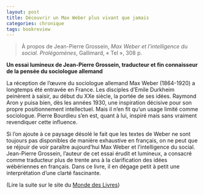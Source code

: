 ```yaml
---
layout: post
title: Découvrir un Max Weber plus vivant que jamais
categories: chronique
tags: bookreview
---
```


> À propos de Jean-Pierre Grossein, *Max Weber et l’intelligence du social. Prolégomènes*, Gallimard, « Tel », 308 p.

**Un essai lumineux de Jean-Pierre Grossein, traducteur et fin connaisseur de la pensée du sociologue allemand**

La réception de l’œuvre du sociologue allemand Max Weber (1864-1920) a longtemps été entravée en France. Les disciples d’Emile Durkheim peinèrent à saisir, au début du XXe siècle, la portée de ses idées. Raymond Aron y puisa bien, dès les années 1930, une ­inspiration décisive pour son propre positionnement intellectuel. Mais il n’en fit qu’un usage limité comme sociologue. Pierre Bourdieu s’en est, quant à lui, inspiré mais sans vraiment revendiquer cette influence.

Si l’on ajoute à ce paysage désolé le fait que les textes de Weber ne sont toujours pas disponibles de manière exhaustive en français, on ne peut que se réjouir de voir paraître aujourd’hui Max Weber et l’intelligence du social. Jean-Pierre Grossein, l’auteur de cet essai érudit et lumineux, a consacré comme traducteur plus de trente ans à la clarification des idées wébériennes en français. Dans ce livre, il en dégage petit à petit une interprétation d’une clarté fascinante.

(Lire la suite sur le site du [Monde des Livres](https://www.lemonde.fr/livres/article/2024/12/01/max-weber-et-l-intelligence-du-social-prolegomenes-de-jean-pierre-grossein-max-weber-plus-vivant-que-jamais_6423530_3260.html?random=1711314654))

